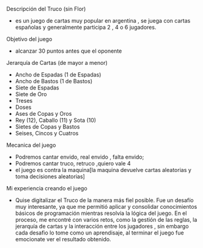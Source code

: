 Descripción del Truco (sin Flor)
- es un juego de cartas muy popular en argentina , se juega con cartas españolas y generalmente participa 2 , 4 o 6 jugadores.

Objetivo del juego
- alcanzar 30 puntos antes que el oponente


Jerarquía de Cartas (de mayor a menor)
- Ancho de Espadas (1 de Espadas)
- Ancho de Bastos (1 de Bastos)
- Siete de Espadas
- Siete de Oro
- Treses
- Doses
- Ases de Copas y Oros
- Rey (12), Caballo (11) y Sota (10)
- Sietes de Copas y Bastos
- Seises, Cincos y Cuatros


Mecanica del juego
- Podremos cantar envido, real envido , falta envido;
- Podremos cantar truco, retruco ,quiero vale 4
- el juego es contra la maquina[la maquina devuelve cartas aleatorias y toma decisiones aleatorias]

Mi experiencia creando el juego
-  Quise digitalizar el Truco de la manera más fiel posible. Fue un desafío muy interesante, ya que me permitió aplicar y consolidar conocimientos básicos de programación mientras resolvía la lógica del juego.
En el proceso, me encontré con varios retos, como la gestión de las reglas, la jerarquía de cartas y la interacción entre los jugadores , sin embargo cada desafio lo tome como un aprendisaje, al terminar el juego fue emocionate
ver el resultado obtenido.


